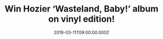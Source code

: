 ---
campaign-uuid: "c-7ebd281a-621a-4178-a9c6-a8e6bc8ff8b9"
type: "Competition"
category: "Music"
date: "2019-03-11T09:00:00.000Z"
end-date: "2019-04-11T23:59:00.000Z"
disable-form: false
is_promoted: false
has_entry_page: true
title: "Win Hozier ‘Wasteland, Baby!’ album on vinyl edition!"
competition-description: "<p>After the release of his globally successful single 'Take\
  \ Me To Church', Hozier hit the road again with his brand new album: ‘Wasteland,\
  \ Baby!’ which has sold over 850 thousand copies in the UK already.</p>\n<p>Big\
  \ news for you, we are giving away a copy of Hozier’s brand new album on vinyl edition\
  \ to one of our lucky members. Breathtaking lyrics, beautiful and enchanting voice…\
  \ want to hear it? Click below for a chance to win.</p>\n"
hero-header: "Win Hozier ‘Wasteland, Baby!’ album on vinyl edition!"
terms-confirmation: "N/A"
banner-img: "https://assets.expresslyapp.com/asset-3dea8024-adde-4100-8f61-1fe3efda62b6.jpg"
logo-left-href: "aaa.nme.com"
logo-left-image: "https://assets.expresslyapp.com/asset-2892b187-f75d-43c2-b59b-f9b35428bb87.jpg"
logo-left-title: "NME AAA"
bg-image-hero: "https://assets.expresslyapp.com/asset-cc5e71f9-db25-4dec-882e-f17aad1f8b5d.jpg"
bg-image-first: "https://assets.expresslyapp.com/asset-d8fdc24f-f439-421d-b98b-e1a6a67b0bea.jpg"
section1-content: "<p>The Irish musician is back. ‘Wasteland, Baby!’ is the second\
  \ album of Hozier which has sold over 850 thousand copies in the UK, going platinum\
  \ in the process, while the record has sold 4 million copies worldwide!</p>\n<p>Movement,\
  \ No Plan, Nobody… are some of his brand new songs you could discover on his brand\
  \ new and successful album which will be promoted by a North American and a European\
  \ tour this year! If you can’t wait to have it on your hands… think no more and\
  \ enter the form below for a chance to win ‘Wasteland, Baby!’ now!</p>\n<p>Good\
  \ luck!</p>\n"
entry-title: "Win Hozier ‘Wasteland, Baby!’ album on vinyl edition!"
entry-content: "<p>Enter the draw to win Hozier ‘ Wasteland, Baby!’ album on vinyl\
  \ edition by entering below before 23:59 on 11th of April 2019.\n\_</p>\n"
has-winner: false
prize-description: "Hozier ‘Wasteland, Baby!’ album on vinyl edition."
special-conditions: "Multiple entries are allowed up to one every day\r\nThis competition\
  \ is also available on: http://club.expressly.io/competitons/\r\nhozier-wasteland-baby-viynl"
country-restrictions:
- "GB"
---